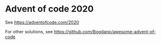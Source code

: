 # Advent of code 2020

See https://adventofcode.com/2020

For other solutions, see https://github.com/Bogdanp/awesome-advent-of-code

